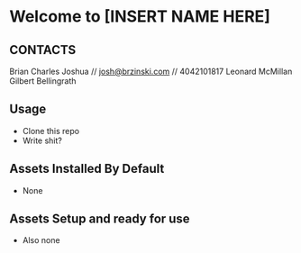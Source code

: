 # Welcome to [INSERT NAME HERE]

## CONTACTS
Brian
Charles
Joshua // josh@brzinski.com // 4042101817
Leonard McMillan Gilbert Bellingrath


## Usage

- Clone this repo
- Write shit?

## Assets Installed By Default

- None

## Assets Setup and ready for use

- Also none
